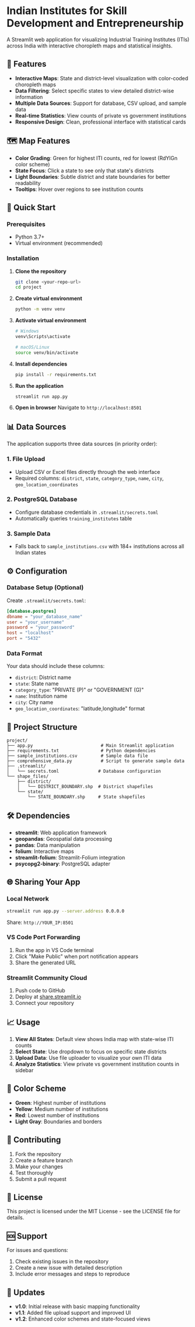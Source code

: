 # Indian Institutes for Skill Development and Entrepreneurship

A Streamlit web application for visualizing Industrial Training Institutes (ITIs) across India with interactive choropleth maps and statistical insights.

## 🌟 Features

- **Interactive Maps**: State and district-level visualization with color-coded choropleth maps
- **Data Filtering**: Select specific states to view detailed district-wise information
- **Multiple Data Sources**: Support for database, CSV upload, and sample data
- **Real-time Statistics**: View counts of private vs government institutions
- **Responsive Design**: Clean, professional interface with statistical cards

## 🗺️ Map Features

- **Color Grading**: Green for highest ITI counts, red for lowest (RdYlGn color scheme)
- **State Focus**: Click a state to see only that state's districts
- **Light Boundaries**: Subtle district and state boundaries for better readability
- **Tooltips**: Hover over regions to see institution counts

## 🚀 Quick Start

### Prerequisites

- Python 3.7+
- Virtual environment (recommended)

### Installation

1. **Clone the repository**
   ```bash
   git clone <your-repo-url>
   cd project
   ```

2. **Create virtual environment**
   ```bash
   python -m venv venv
   ```

3. **Activate virtual environment**
   ```bash
   # Windows
   venv\Scripts\activate
   
   # macOS/Linux
   source venv/bin/activate
   ```

4. **Install dependencies**
   ```bash
   pip install -r requirements.txt
   ```

5. **Run the application**
   ```bash
   streamlit run app.py
   ```

6. **Open in browser**
   Navigate to `http://localhost:8501`

## 📊 Data Sources

The application supports three data sources (in priority order):

### 1. File Upload
- Upload CSV or Excel files directly through the web interface
- Required columns: `district`, `state`, `category_type`, `name`, `city`, `geo_location_coordinates`

### 2. PostgreSQL Database
- Configure database credentials in `.streamlit/secrets.toml`
- Automatically queries `training_institutes` table

### 3. Sample Data
- Falls back to `sample_institutions.csv` with 184+ institutions across all Indian states

## ⚙️ Configuration

### Database Setup (Optional)

Create `.streamlit/secrets.toml`:
```toml
[database.postgres]
dbname = "your_database_name"
user = "your_username"
password = "your_password"
host = "localhost"
port = "5432"
```

### Data Format

Your data should include these columns:
- `district`: District name
- `state`: State name
- `category_type`: "PRIVATE (P)" or "GOVERNMENT (G)"
- `name`: Institution name
- `city`: City name
- `geo_location_coordinates`: "latitude,longitude" format

## 📁 Project Structure

```
project/
├── app.py                          # Main Streamlit application
├── requirements.txt                # Python dependencies
├── sample_institutions.csv         # Sample data file
├── comprehensive_data.py           # Script to generate sample data
├── .streamlit/
│   └── secrets.toml               # Database configuration
└── shape_files/
    ├── district/
    │   └── DISTRICT_BOUNDARY.shp  # District shapefiles
    └── state/
        └── STATE_BOUNDARY.shp     # State shapefiles
```

## 🛠️ Dependencies

- **streamlit**: Web application framework
- **geopandas**: Geospatial data processing
- **pandas**: Data manipulation
- **folium**: Interactive maps
- **streamlit-folium**: Streamlit-Folium integration
- **psycopg2-binary**: PostgreSQL adapter

## 🌐 Sharing Your App

### Local Network
```bash
streamlit run app.py --server.address 0.0.0.0
```
Share: `http://YOUR_IP:8501`

### VS Code Port Forwarding
1. Run the app in VS Code terminal
2. Click "Make Public" when port notification appears
3. Share the generated URL

### Streamlit Community Cloud
1. Push code to GitHub
2. Deploy at [share.streamlit.io](https://share.streamlit.io)
3. Connect your repository

## 📈 Usage

1. **View All States**: Default view shows India map with state-wise ITI counts
2. **Select State**: Use dropdown to focus on specific state districts
3. **Upload Data**: Use file uploader to visualize your own ITI data
4. **Analyze Statistics**: View private vs government institution counts in sidebar

## 🎨 Color Scheme

- **Green**: Highest number of institutions
- **Yellow**: Medium number of institutions  
- **Red**: Lowest number of institutions
- **Light Gray**: Boundaries and borders

## 🤝 Contributing

1. Fork the repository
2. Create a feature branch
3. Make your changes
4. Test thoroughly
5. Submit a pull request

## 📝 License

This project is licensed under the MIT License - see the LICENSE file for details.

## 🆘 Support

For issues and questions:
1. Check existing issues in the repository
2. Create a new issue with detailed description
3. Include error messages and steps to reproduce

## 🔄 Updates

- **v1.0**: Initial release with basic mapping functionality
- **v1.1**: Added file upload support and improved UI
- **v1.2**: Enhanced color schemes and state-focused views